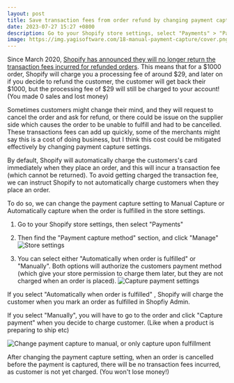 ```yaml
---
layout: post
title: Save transaction fees from order refund by changing payment capture
date: 2023-07-27 15:27 +0800
description: Go to your Shopify store settings, select "Payments" > "Payment capture method", then change to Manual, or Automatically capture when order is fulfilled
image: https://img.yagisoftware.com/18-manual-payment-capture/cover.png
---
```


Since March 2020, [Shopify has announced they will no longer return the transaction fees incurred for refunded orders](https://community.shopify.com/c/shopify-discussions/transaction-credits-on-refunds-fees-after-march-1-2020-shopify/td-p/642688/page/3#:~:text=We%20won%27t%20be%20asking,that%20you%20agreed%20to%20already.). This means that for a $1000 order, Shopify will charge you a processing fee of around $29, and later on if you decide to refund the customer, the customer will get back their $1000, but the processing fee of $29 will still be charged to your account! (You made 0 sales and lost money)

Sometimes customers might change their mind, and they will request to cancel the order and ask for refund, or there could be issue on the supplier side which causes the order to be unable to fulfill and had to be cancelled. These transactions fees can add up quickly, some of the merchants might say this is a cost of doing business, but I think this cost could be mitigated effectively by changing payment capture settings.

By default, Shopify will automatically charge the customers's card immediately when they place an order, and this will incur a transaction fee (which cannot be returned). To avoid getting charged the transaction fee, we can instruct Shopify to not automatically charge customers when they place an order.

To do so, we can change the payment capture setting to Manual Capture or Automatically capture when the order is fulfilled in the store settings.


1. Go to your Shopify store settings, then select "Payments"
2. Then find the "Payment capture method" section, and click "Manage"
![Store settings](https://img.yagisoftware.com/18-manual-payment-capture/1settings.png)

3. You can select either "Automatically when order is fulfilled" or "Manually". Both options will authorize the customers payment method (which give your store permission to charge them later, but they are not charged when an order is placed).
![Capture payment settings](https://img.yagisoftware.com/18-manual-payment-capture/2capture_option.png)

If you select "Automatically when order is fulfilled" , Shopify will charge the customer when you mark an order as fulfilled in Shopfiy Admin.

If you select "Manually", you will have to go to the order and click "Capture payment" when you decide to charge customer. (Like when a product is preparing to ship etc)

![Change payment capture to manual, or only capture upon fulfillment](https://img.yagisoftware.com/18-manual-payment-capture/3capture.png)


After changing the payment capture setting, when an order is cancelled before the payment is captured, there will be no transaction fees incurred, as customer is not yet charged. (You won't lose money!)
